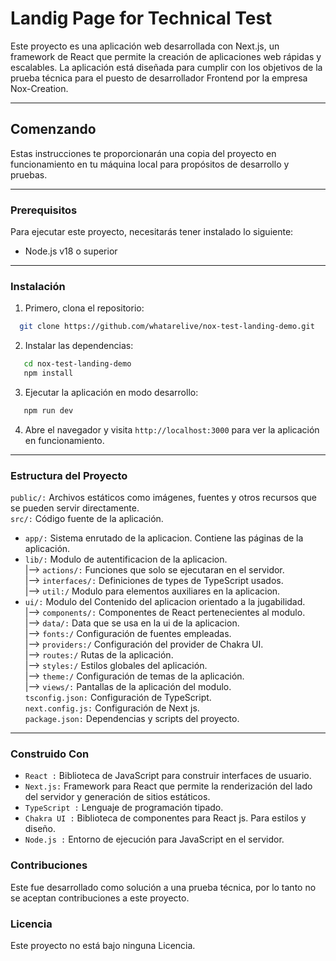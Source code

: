 # Landig Page for Technical Test
Este proyecto es una aplicación web desarrollada con Next.js, un framework de React que permite la creación de
aplicaciones web rápidas y escalables. La aplicación está diseñada para cumplir con los objetivos de la prueba
técnica para el puesto de desarrollador Frontend por la empresa Nox-Creation.

---

## Comenzando
Estas instrucciones te proporcionarán una copia del proyecto en funcionamiento en tu máquina local para propósitos de desarrollo y pruebas.

---

### Prerequisitos
Para ejecutar este proyecto, necesitarás tener instalado lo siguiente:

- Node.js v18 o superior

---

### Instalación
1. Primero, clona el repositorio:

```bash
  git clone https://github.com/whatarelive/nox-test-landing-demo.git
```

2. Instalar las dependencias:
```bash
   cd nox-test-landing-demo
   npm install
```

3. Ejecutar la aplicación en modo desarrollo:
```bash
   npm run dev
```

4. Abre el navegador y visita `http://localhost:3000` para ver la aplicación en funcionamiento.

----

### Estructura del Proyecto
`public/:` Archivos estáticos como imágenes, fuentes y otros recursos que se pueden servir directamente.  
`src/:` Código fuente de la aplicación.
- `app/:` Sistema enrutado de la aplicacion. Contiene las páginas de la aplicación.
- `lib/:` Modulo de autentificacion de la aplicacion.  
  |--> `actions/:` Funciones que solo se ejecutaran en el servidor.   
  |--> `interfaces/:` Definiciones de types de TypeScript usados.  
  |--> `util:/` Modulo para elementos auxiliares en la aplicacion.  
- `ui/:` Modulo del Contenido del aplicacion orientado a la jugabilidad.   
  |--> `components/:` Componentes de React pertenecientes al modulo.      
  |--> `data/:` Data que se usa en la ui de la aplicacion.        
  |--> `fonts:/` Configuración de fuentes empleadas.   
  |--> `providers:/` Configuración del provider de Chakra UI.  
  |--> `routes:/` Rutas de la aplicación.   
  |--> `styles:/` Estilos globales del aplicación.  
  |--> `theme:/` Configuración de temas de la aplicación.   
  |--> `views/:` Pantallas de la aplicación del modulo.  
`tsconfig.json:` Configuración de TypeScript.  
`next.config.js:` Configuración de Next js.  
`package.json:` Dependencias y scripts del proyecto.

----

### Construido Con
- `React :` Biblioteca de JavaScript para construir interfaces de usuario.
- `Next.js:` Framework para React que permite la renderización del lado del servidor y generación de sitios estáticos. 
- `TypeScript :` Lenguaje de programación tipado.
- `Chakra UI :` Biblioteca de componentes para React js. Para estilos y diseño. 
- `Node.js :` Entorno de ejecución para JavaScript en el servidor.

### Contribuciones
Este fue desarrollado como solución a una prueba técnica, por lo tanto no se aceptan contribuciones a este proyecto.

### Licencia
Este proyecto no está bajo ninguna Licencia.
